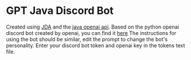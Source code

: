 # GPT Java Discord Bot
Created using [JDA](https://github.com/DV8FromTheWorld/JDA) and the [java openai api](https://github.com/TheoKanning/openai-java).  Based on the python openai discord bot created by openai, you can find it [here](https://github.com/openai/gpt-discord-bot)
The instructions for using the bot should be similar, edit the prompt to change the bot's personality.  Enter your discord bot token and openai key in the tokens text file.
